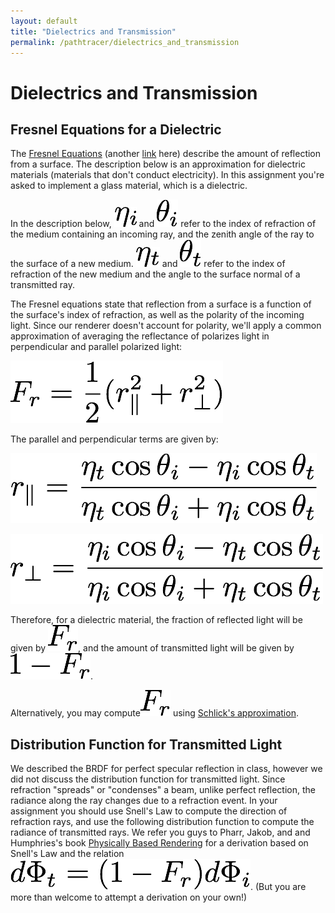 ```yaml
---
layout: default
title: "Dielectrics and Transmission"
permalink: /pathtracer/dielectrics_and_transmission
---
```


# Dielectrics and Transmission

## Fresnel Equations for a Dielectric

The [Fresnel Equations](https://en.wikipedia.org/wiki/Fresnel_equations) (another [link](http://hyperphysics.phy-astr.gsu.edu/hbase/phyopt/freseq.html) here) describe the amount of reflection from a surface. The description below is an approximation for dielectric materials (materials that don't conduct electricity). In this assignment you're asked to implement a glass material, which is a dielectric.

In the description below, ![dielectric_eq1](dielectric_eq1.png) and ![dielectric_eq2](dielectric_eq2.png) refer to the index of refraction of the medium containing an incoming ray, and the zenith angle of the ray to the surface of a new medium. ![dielectric_eq3](dielectric_eq3.png) and ![dielectric_eq4](dielectric_eq4.png) refer to the index of refraction of the new medium and the angle to the surface normal of a transmitted ray.

The Fresnel equations state that reflection from a surface is a function of the surface's index of refraction, as well as the polarity of the incoming light. Since our renderer doesn't account for polarity, we'll apply a common approximation of averaging the reflectance of polarizes light in perpendicular and parallel polarized light:

![dielectric_eq5](dielectric_eq5.png)

The parallel and perpendicular terms are given by:

![dielectric_eq6](dielectric_eq6.png)

![dielectric_eq7](dielectric_eq7.png)

Therefore, for a dielectric material, the fraction of reflected light will be given by ![dielectric_eq8](dielectric_eq8.png), and the amount of transmitted light will be given by ![dielectric_eq9](dielectric_eq9.png).

Alternatively, you may compute![dielectric_eq8](dielectric_eq8.png)  using [Schlick's approximation](https://en.wikipedia.org/wiki/Schlick%27s_approximation).

## Distribution Function for Transmitted Light

We described the BRDF for perfect specular reflection in class, however we did not discuss the distribution function for transmitted light. Since refraction "spreads" or "condenses" a beam, unlike perfect reflection, the radiance along the ray changes due to a refraction event. In your assignment you should use Snell's Law to compute the direction of refraction rays, and use the following distribution function to compute the radiance of transmitted rays. We refer you guys to Pharr, Jakob, and and Humphries's book [Physically Based Rendering](http://www.pbr-book.org/) for a derivation based on Snell's Law and the relation ![dielectric_eq10](dielectric_eq10.png). (But you are more than welcome to attempt a derivation on your own!)